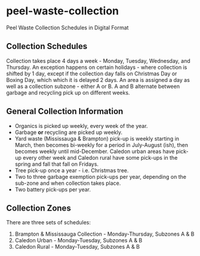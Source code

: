 # peel-waste-collection
Peel Waste Collection Schedules in Digital Format

## Collection Schedules
Collection takes place 4 days a week - Monday, Tuesday, Wednesday, and Thursday.  An exception happens on certain holidays - where collection is shifted by 1 day, except if the collection day falls on Christmas Day or Boxing Day, which which it is delayed 2 days. An area is assigned a day as well as a collection subzone - either A or B.  A and B alternate between garbage and recycling pick up on different weeks.

## General Collection Information
* Organics is picked up weekly, every week of the year.
* Garbage **or** recycling are picked up weekly.
* Yard waste (Mississauga & Brampton) pick-up is weekly starting in March, then becomes bi-weekly for a period in July-August (ish), then becomes weekly until mid-December.  Caledon urban areas have pick-up every other week and Caledon rural have some pick-ups in the spring and fall that fall on Fridays.
* Tree pick-up once a year - i.e. Christmas tree.
* Two to three garbage exemption pick-ups per year, depending on the sub-zone and when collection takes place.
* Two battery pick-ups per year.

## Collection Zones
There are three sets of schedules:
1. Brampton & Mississauga Collection - Monday-Thursday, Subzones A & B
2. Caledon Urban - Monday-Tuesday, Subzones A & B
3. Caledon Rural - Monday-Tuesday, Subzones A & B
